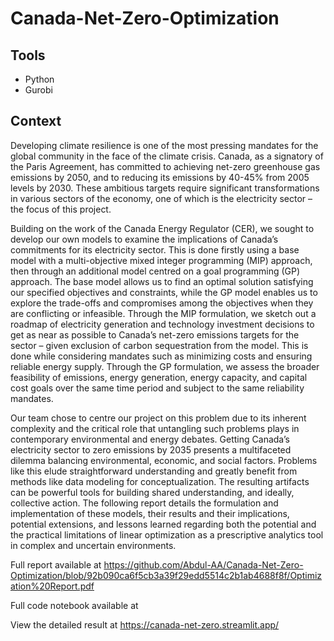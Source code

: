# Canada-Net-Zero-Optimization

## Tools 
- Python
- Gurobi

## Context
Developing climate resilience is one of the most pressing mandates for the global community in the face
of the climate crisis. Canada, as a signatory of the Paris Agreement, has committed to achieving net-zero
greenhouse gas emissions by 2050, and to reducing its emissions by 40-45% from 2005 levels by 2030.
These ambitious targets require significant transformations in various sectors of the economy, one of
which is the electricity sector – the focus of this project.

Building on the work of the Canada Energy Regulator (CER), we sought to develop our own models
to examine the implications of Canada’s commitments for its electricity sector. This is done firstly
using a base model with a multi-objective mixed integer programming (MIP) approach, then through
an additional model centred on a goal programming (GP) approach. The base model allows us to find
an optimal solution satisfying our specified objectives and constraints, while the GP model enables us
to explore the trade-offs and compromises among the objectives when they are conflicting or infeasible.
Through the MIP formulation, we sketch out a roadmap of electricity generation and technology
investment decisions to get as near as possible to Canada’s net-zero emissions targets for the sector –
given exclusion of carbon sequestration from the model. This is done while considering mandates such
as minimizing costs and ensuring reliable energy supply. Through the GP formulation, we assess the
broader feasibility of emissions, energy generation, energy capacity, and capital cost goals over the same
time period and subject to the same reliability mandates.

Our team chose to centre our project on this problem due to its inherent complexity and the critical
role that untangling such problems plays in contemporary environmental and energy debates. Getting
Canada’s electricity sector to zero emissions by 2035 presents a multifaceted dilemma balancing environmental,
economic, and social factors. Problems like this elude straightforward understanding and greatly
benefit from methods like data modeling for conceptualization. The resulting artifacts can be powerful
tools for building shared understanding, and ideally, collective action.
The following report details the formulation and implementation of these models, their results and
their implications, potential extensions, and lessons learned regarding both the potential and the practical
limitations of linear optimization as a prescriptive analytics tool in complex and uncertain environments.

Full report available at https://github.com/Abdul-AA/Canada-Net-Zero-Optimization/blob/92b090ca6f5cb3a39f29edd5514c2b1ab4688f8f/Optimization%20Report.pdf

Full code notebook available at

View the detailed result at https://canada-net-zero.streamlit.app/
